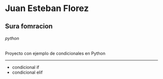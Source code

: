# Juan Esteban Florez
## Sura fomracion
###### python
Proyecto con ejemplo de condicionales en Python
*** 
- condicional if
- condicional elif
